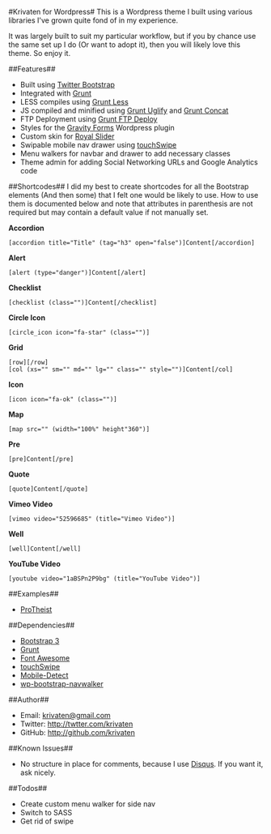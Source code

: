 #Krivaten for Wordpress#
This is a Wordpress theme I built using various libraries I've grown quite fond of in my experience.

It was largely built to suit my particular workflow, but if you by chance use the same set up I do (Or want to adopt it), then you will likely love this theme. So enjoy it.

##Features##
* Built using [Twitter Bootstrap](http://getbootstrap.com/)
* Integrated with [Grunt](http://gruntjs.com/)
* LESS compiles using [Grunt Less](https://github.com/gruntjs/grunt-contrib-less)
* JS compiled and minified using [Grunt Uglify](https://github.com/gruntjs/grunt-contrib-uglify) and [Grunt Concat](https://github.com/gruntjs/grunt-contrib-concat)
* FTP Deployment using [Grunt FTP Deploy](https://github.com/zonak/grunt-ftp-deploy)
* Styles for the [Gravity Forms](http://www.gravityforms.com/) Wordpress plugin
* Custom skin for [Royal Slider](http://dimsemenov.com/plugins/royal-slider)
* Swipable mobile nav drawer using [touchSwipe](https://github.com/mattbryson/TouchSwipe-Jquery-Plugin)
* Menu walkers for navbar and drawer to add necessary classes
* Theme admin for adding Social Networking URLs and Google Analytics code

##Shortcodes##
I did my best to create shortcodes for all the Bootstrap elements (And then some) that I felt one would be likely to use. How to use them is documented below and note that attributes in parenthesis are not required but may contain a default value if not manually set.

**Accordion**

```
[accordion title="Title" (tag="h3" open="false")]Content[/accordion]
```
**Alert**
```
[alert (type="danger")]Content[/alert]
```
**Checklist**
```
[checklist (class="")]Content[/checklist]
```
**Circle Icon**
```
[circle_icon icon="fa-star" (class="")] 
```
**Grid**
```
[row][/row]
[col (xs="" sm="" md="" lg="" class="" style="")]Content[/col]
```
**Icon**
```
[icon icon="fa-ok" (class="")] 
```
**Map**
```
[map src="" (width="100%" height"360")]
```
**Pre**
```
[pre]Content[/pre]
```
**Quote**
```
[quote]Content[/quote]
```
**Vimeo Video**
```
[vimeo video="52596685" (title="Vimeo Video")]
```
**Well**
```
[well]Content[/well]
```
**YouTube Video**
```
[youtube video="1aBSPn2P9bg" (title="YouTube Video")] 
```

##Examples##
* [ProTheist](http://protheist.com)

##Dependencies##
* [Bootstrap 3](https://github.com/twbs/bootstrap)
* [Grunt](http://gruntjs.com/)
* [Font Awesome](https://github.com/FortAwesome/Font-Awesome)
* [touchSwipe](https://github.com/mattbryson/TouchSwipe-Jquery-Plugin)
* [Mobile-Detect](https://github.com/serbanghita/Mobile-Detect)
* [wp-bootstrap-navwalker](https://github.com/twittem/wp-bootstrap-navwalker)

##Author##
* Email: <krivaten@gmail.com>
* Twitter: <http://twtter.com/krivaten>
* GitHub: <http://github.com/krivaten>

##Known Issues##
* No structure in place for comments, because I use [Disqus](http://disqus.com). If you want it, ask nicely.

##Todos##
* Create custom menu walker for side nav
* Switch to SASS
* Get rid of swipe